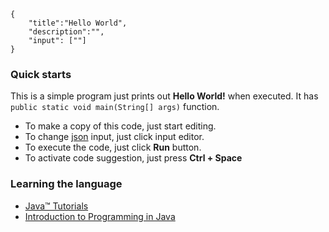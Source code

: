 ```javax-snippet
{
    "title":"Hello World",
    "description":"",
    "input": [""]
}
```
### Quick starts
This is a simple program just prints out **Hello World!** when executed. It has `public static void main(String[] args)` function.

* To make a copy of this code, just start editing.
* To change [json](https://www.json.org) input, just click input editor.
* To execute the code, just click **Run** button.
* To activate code suggestion, just press **Ctrl + Space**

### Learning the language

* [Java™ Tutorials](https://docs.oracle.com/javase/tutorial/java/nutsandbolts/index.html)
* [ Introduction to Programming in Java](https://introcs.cs.princeton.edu/java/home)